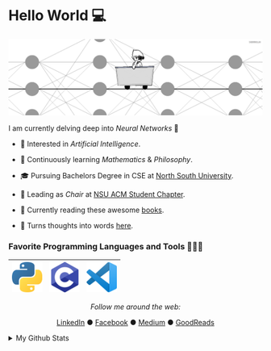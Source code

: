 # Hello World 💻

![](img/deep-into-neural-network.gif)

I am currently delving deep into *Neural Networks* 🚂   

* 🤔   Interested in *Artificial Intelligence*.

* 🌱   Continuously learning  *Mathematics* & *Philosophy*.

* 🎓   Pursuing Bachelors Degree in CSE at [North South University](http://www.northsouth.edu/).

* 💼 Leading as *Chair* at [NSU ACM Student Chapter](https://medium.com/@sabbirmollah).

* 📖   Currently reading these awesome [books](https://www.goodreads.com/review/list/82590914?shelf=currently-reading).

* 📝 Turns thoughts into words [here](https://medium.com/@sabbirmollah).


### Favorite Programming Languages and Tools 🔭🚀🔥
<img src="img/python.png" width=60> | <img src="img/c-logo.png" width=60> |<img src="img/vscode.png" width=60> |
|:---:|:---:|:---:|

<div align="center">


<i>Follow me around the web:</i><br>

  <a target="_blank" href="https://www.linkedin.com/in/sabbir-mollah/">LinkedIn</a> ●
  <a target="_blank" href="https://www.facebook.com/sabbir.sabby/">Facebook</a> ●
  <a target="_blank" href="https://medium.com/@sabbirmollah/">Medium</a> ●
  <a target="_blank" href="https://www.goodreads.com/user/show/82590914-sabbir">GoodReads</a>


</div>


<details>
  <summary>My Github Stats</summary>
  <br>

<p align="center">
<img align="center" src="https://github-readme-stats.vercel.app/api?username=sabbirmollah&&show_icons=true&title_color=c095e3&icon_color=95dfe3&text_color=ffffff&bg_color=231f20" alt="Sabbir's Github Stats" alt="Sabbir's Github Status" />
</p>


</details>